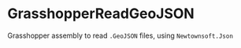 # GrasshopperReadGeoJSON
Grasshopper assembly to read ```.GeoJSON``` files, using ```Newtownsoft.Json```